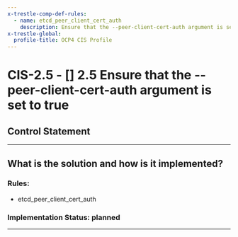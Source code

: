 ```yaml
---
x-trestle-comp-def-rules:
  - name: etcd_peer_client_cert_auth
    description: Ensure that the --peer-client-cert-auth argument is set to true
x-trestle-global:
  profile-title: OCP4 CIS Profile
---
```


# CIS-2.5 - \[\] 2.5 Ensure that the --peer-client-cert-auth argument is set to true

## Control Statement

______________________________________________________________________

## What is the solution and how is it implemented?

<!-- For implementation status enter one of: implemented, partial, planned, alternative, not-applicable -->

<!-- Note that the list of rules under ### Rules: is read-only and changes will not be captured after assembly to JSON -->

### Rules:

  - etcd_peer_client_cert_auth

### Implementation Status: planned

______________________________________________________________________
